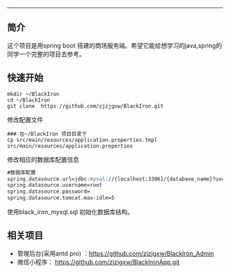 ------------------------

## 简介

这个项目是用spring boot 搭建的商场服务端。希望它能给想学习的java,spring的同学一个完整的项目去参考。



## 快速开始


```shell script
mkdir ~/BlackIron
cd ~/BlackIron
git clone  https://github.com/zjzjgxw/BlackIron.git
```

修改配置文件
```shell script
### 在~/BlackIron 项目目录下
cp src/main/resources/application.properties.tmpl src/main/resources/application.properties
```

修改相应的数据库配置信息
```md
#数据库配置
spring.datasource.url=jdbc:mysql://{localhost:3306}/{database_name}?useSSL=false&serverTimezone=GMT%2B8&useAffectedRows=true
spring.datasource.username=root
spring.datasource.password=
spring.datasource.tomcat.max-idle=5
```

使用black_iron_mysql.sql 初始化数据库结构。





## 相关项目

- 管理后台(采用antd pro) ：<https://github.com/zjzjgxw/BlackIron_Admin>  
- 微信小程序： <https://github.com/zjzjgxw/BlackIronApp.git>